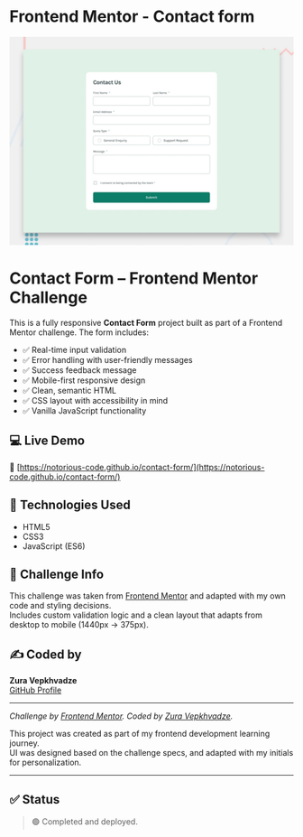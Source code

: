 # Frontend Mentor - Contact form

![Design preview for the Contact form coding challenge](./design/desktop-preview.jpg)

# Contact Form – Frontend Mentor Challenge

This is a fully responsive **Contact Form** project built as part of a Frontend Mentor challenge. The form includes:

- ✅ Real-time input validation  
- ✅ Error handling with user-friendly messages  
- ✅ Success feedback message  
- ✅ Mobile-first responsive design  
- ✅ Clean, semantic HTML  
- ✅ CSS layout with accessibility in mind  
- ✅ Vanilla JavaScript functionality

## 💻 Live Demo

🔗 [https://notorious-code.github.io/contact-form/](https://notorious-code.github.io/contact-form/)

## 📁 Technologies Used

- HTML5
- CSS3
- JavaScript (ES6)

## 🧩 Challenge Info

This challenge was taken from [Frontend Mentor](https://www.frontendmentor.io/home/my-challenges) and adapted with my own code and styling decisions.  
Includes custom validation logic and a clean layout that adapts from desktop to mobile (1440px → 375px).

## ✍️ Coded by

**Zura Vepkhvadze**  
[GitHub Profile](https://github.com/notorious-code)

---

_Challenge by [Frontend Mentor](https://www.frontendmentor.io). Coded by [Zura Vepkhvadze](https://github.com/notorious-code)._


This project was created as part of my frontend development learning journey.  
UI was designed based on the challenge specs, and adapted with my initials for personalization.

---

## ✅ Status

> 🟢 Completed and deployed.

